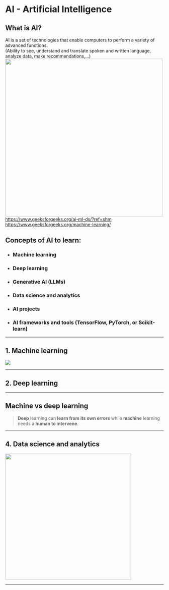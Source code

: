# AI - Artificial Intelligence
## What is AI?
AI is a set of technologies that enable computers to perform a variety of advanced functions.  
(Ability to see, understand and translate spoken and written language, analyze data, make recommendations,...)
<img width="500" src="https://github.com/user-attachments/assets/33698a58-cf3e-416f-8f9a-9e6394e24b05">  
https://www.geeksforgeeks.org/ai-ml-ds/?ref=shm  
https://www.geeksforgeeks.org/machine-learning/  
## Concepts of AI to learn:
- ### Machine learning
- ### Deep learning
- ### Generative AI (LLMs)
- ### Data science and analytics
- ### AI projects
- ### AI frameworks and tools (TensorFlow, PyTorch, or Scikit-learn)
------
## 1. Machine learning
<img src="https://github.com/user-attachments/assets/5eb12742-e9c8-40d2-9352-82db06ba49b2">  

------
## 2. Deep learning
------
## Machine vs deep learning
> **Deep** learning can **learn from its own errors** while **machine** learning needs a **human to intervene**.
------
## 4. Data science and analytics
<img width="400" src="https://github.com/user-attachments/assets/0e2f39fd-b755-46af-b2d3-709db85fbd46">  

------

